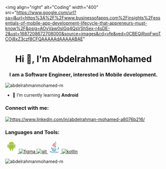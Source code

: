 <img align="right"  alt="Coding" width="400" src="https://www.google.com/url?sa=i&url=https%3A%2F%2Fwww.businessofapps.com%2Finsights%2Fessentials-of-mobile-app-development-lifecycle-that-appreneurs-must-know%2F&psig=AOvVaw0slGq4QsVShSex-r4sDE-2&ust=1687208672708000&source=images&cd=vfe&ved=0CBEQjRxqFwoTCOj8xZ3czf8CFQAAAAAdAAAAABAE" 
<h1 align="center">Hi 👋, I'm AbdelrahmanMohamed</h1>
<h3 align="center">I am a Software Engineer, interested in Mobile development.</h3>
<p align="left"> <img src="https://komarev.com/ghpvc/?username=abdelrahmanmohamed-m&label=Profile%20views&color=0e75b6&style=flat" alt="abdelrahmanmohamed-m" /> </p>

- 🌱 I’m currently learning **Android**

<h3 align="left">Connect with me:</h3>
<p align="left">
<a href="https://linkedin.com/in/https://www.linkedin.com/in/abdelrahman-mohamed-a8076b216/" target="blank"><img align="center" src="https://raw.githubusercontent.com/rahuldkjain/github-profile-readme-generator/master/src/images/icons/Social/linked-in-alt.svg" alt="https://www.linkedin.com/in/abdelrahman-mohamed-a8076b216/" height="30" width="40" /></a>
</p>

<h3 align="left">Languages and Tools:</h3>
<p align="left"> <a href="https://developer.android.com" target="_blank" rel="noreferrer"> <img src="https://raw.githubusercontent.com/devicons/devicon/master/icons/android/android-original-wordmark.svg" alt="android" width="40" height="40"/> </a> <a href="https://www.figma.com/" target="_blank" rel="noreferrer"> <img src="https://www.vectorlogo.zone/logos/figma/figma-icon.svg" alt="figma" width="40" height="40"/> </a> <a href="https://git-scm.com/" target="_blank" rel="noreferrer"> <img src="https://www.vectorlogo.zone/logos/git-scm/git-scm-icon.svg" alt="git" width="40" height="40"/> </a> <a href="https://www.java.com" target="_blank" rel="noreferrer"> <img src="https://raw.githubusercontent.com/devicons/devicon/master/icons/java/java-original.svg" alt="java" width="40" height="40"/> </a> <a href="https://kotlinlang.org" target="_blank" rel="noreferrer"> <img src="https://www.vectorlogo.zone/logos/kotlinlang/kotlinlang-icon.svg" alt="kotlin" width="40" height="40"/> </a> </p>

<p><img align="center" src="https://github-readme-streak-stats.herokuapp.com/?user=abdelrahmanmohamed-m&" alt="abdelrahmanmohamed-m" /></p>
